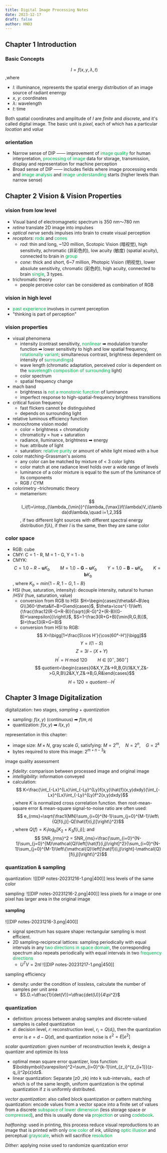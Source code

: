 ```yaml
---
title: Digital Image Processing Notes
date: 2023-12-17
draft: false
author: HNO3
---
```

## Chapter 1 Introduction

### Basic Concepts

$$ I=f\left(x,y,\lambda,t\right)$$,where
- $I$: illuminance, represents the spatial energy distribution of an image source of radiant enenrgy
- $x$, $y$: coordinates
- $\lambda$: wavelength
- $t$: time

Both spatial coordinates and amplitude of $I$ are *finite* and *discrete*, and it's called digital image. The basic unit is *pixel*, each of which has a particular *location* and *value*

### orientation

- Narrow sense of DIP —— improvement of <font color="#00b050">image quality</font> for human interpretation, <font color="#00b050">processing of image</font> data for storage, transmission, display and representation for machine perception
- Broad sense of DIP —— includes fields where image processing ends and <font color="#00b050">image analysis</font> and <font color="#00b050">image understanding</font> starts (higher levels than narrow sense)

## Chapter 2 Vision & Vision Properties

### vision from low level

- Visual band of electromagnetic spectrum is 350 nm～780 nm
- *retina* translate 2D image into impulses
- *optical nerve* sends impulses into brain to create visual perception
- *receptors*: <font color="#00b050">rods</font> and <font color="#00b050">cones</font>
	- *rod*: thin and long, ~120 million, Scotopic Vision (暗视觉), high sensitivity, achromatic (非彩色的), low acuity (敏度) (spatial acuity), connected to brain in <font color="#00b050">group</font>
	- *cone*: thick and short, 6~7 million, Photopic Vision (明视觉), lower absolute sensitivity, chromatic (彩色的), high acuity, connected to brain <font color="#00b050">single</font>, 3 types.
- trichromatic theory
	- people perceive color can be considered as combination of RGB

### vision in high level

- <font color="#00b050">past experience</font> involves in current perception
- "thinking is part of perception"

### vision properties

- visual phenomena
	- intensity (contrast sensitivity, <font color="#00b050">nonlinear</font> ➡ modulation transfer function ➡ lower sensitivity to high and low spatial frequency, <font color="#00b050">rotationally variant</font>; simultaneous contrast, brightness dependent on intensity of <font color="#00b050">surroundings</font>)
	- wave length (chromatic adaptation, perceived color is dependent on the <font color="#00b050">wavelength composition of surrounding</font> light)
	- color spectrum
	- spatial frequency change
- mach band
	- brightness is <font color="#00b050">not a monotonic function</font> of luminance
	- imperfect response to high-spatial-frequency brightness transitions
- critical fusion frequency
	- fast flickers cannot be distinguished
	- depends on surrounding light
- relative luminous efficiency function
- monochrome vision model
	- color = brightness + chromaticity
	- chromaticity = hue + saturation
	- radiance, lluminance, brightness ➡ energy
	- hue: attribute of light
	- saturation: <font color="#00b050">relative purity</font> or amount of white light mixed with a hue
- color matching-Grassman's axioms
	- any color can be matched by mixture of < 3 color lights
	- color match at one radiance level holds over a wide range of levels
	- luminance of a color mixture is equal to the sum of the luminance of its components
	- RGB / CYM
- colorimetry –trichromatic theory
	- metamerism: $$ I_i(f)=\intop_{\lambda_{\min}}^{\lambda_{\max}}f(\lambda)V_i(\lambda)d\lambda,\quad i=1,2,3$$, if two different light sources with different spectral energy distribution $f(\lambda)$, if their $I$ is the same, then they are same color

### color space

- RGB: cube
- CMY: C = 1 - R, M = 1 - G, Y = 1 - b
- CMYK: $$ C=1.0-R-\boldsymbol{u}K_b\quad\quad M=1.0-\boldsymbol{G}-\boldsymbol{u}K_b\quad\quad Y=1.0-\boldsymbol{B}-\boldsymbol{u}K_b\quad\quad K=\boldsymbol{b}K_b$$, where $K_b = min\{1-R, 1-G, 1-B\}$
- HSI (hue, saturation, intensity): decouple intensity, natural to human /HSV (hue, saturation, value)
	- conversion from RGB to HSI: $H=\begin{cases}\theta&if~B\leq G\\360-\theta&if~B>G\end{cases}$, $\theta=\cos^{-1}\left\{\frac{\frac12(R-G+R-B)}{\sqrt{(R-G)^2+(R-B)(G-B)+\varepsilon}}\right\}$, $S=1-\frac3{R+G+B}[\min(R,G,B)]$, $I=\frac13(R+G+B)$
	- conversion from HSI to RGB: $$ X=I\bigg[1+\frac{S\cos H'}{\cos(60°-H')}\bigg]$$$$ Y=I(1-S)$$$$ Z=3I-(X+Y)$$ $$ H^{\prime}=H\mathrm{~mod~}120\quad\quad H\in[0^{\circ},360^{\circ}]$$ $$ quotient=\begin{cases}0&X,Y,Z&->R,B,G\\1&X,Y,Z&->G,R,B\\2&X,Y,Z&->B,G,R&\end{cases}$$ $$ H\div120=quotient\cdots H^{\prime}$$

## Chapter 3 Image Digitalization

digitalization: two stages, *sampling* + *quantization*
- sampling: $f(x,y)$ (continuous) ➡ $f(m,n)$
- quantization: $f(x,y)$ ➡ $I(x,y)$

representation in this chapter:
- image size: $M\times N$, gray scale $G$, satisfying: $M=2^m,\quad N=2^n,\quad G=2^k$
- bytes required to store this image: $2^{m+n-3}k$

image quality assessment
- *fidelity*: comparison between processed image and original image
- *intelligibility*: information conveyed
- calculation: $$ K=\frac{\int_{-Lx}^{Lx}\int_{-Ly}^{Ly}f(x,y)\hat{f}(x,y)dxdy}{\int_{-Lx}^{Lx}\int_{-Ly}^{Ly}f^2(x,y)dxdy}$$, where $K$ is normalized cross correlation function. then root-mean-square error & mean-square signal-to-noise ratio are often used: $$ e_{rms}=\sqrt{\frac1{MN}\sum_{i=0}^{N-1}\sum_{j=0}^{M-1}\left\{Q[f(i,j)]-Q[\hat{f}(i,j)]\right\}^2}$$, where $Q(f)=K_1\log_b[K_2+K_3f(i,j)]$; and $$ SNR_{rms}^2 = SNR_{ms}=\frac{\sum_{i=0}^{N-1}\sum_{j=0}^{M}\mathcal{Q}\left[\hat{f}(i,j)\right]^2}{\sum_{i=0}^{N-1}\sum_{j=0}^{M-1}\left\{\mathcal{Q}\left[\hat{f}(i,j)\right]-\mathcal{Q}[f(i,j)]\right\}^2}$$

### quantization & sampling

quantization: 
![[DIP notes-20231216-1.png|400]]
less levels of the same color

sampling:
![[DIP notes-20231216-2.png|400]]
less pixels for a image or one pixel has larger area in the original image


#### sampling
![[DIP notes-20231216-3.png|400]]
- signal spectrum has square shape: rectangular sampling is most efficient.
- 2D sampling-reciprocal lattices: sampling periodically with equal intervals in any <font color="#00b050">two directions in space domain</font>, the corresponding spectrum also repeats periodically with equal intervals in two <font color="#00b050">frequency directions</font>
	- $U^TV=2\pi I$
![[DIP notes-20231217-1.png|450]]

sampling efficiency
- density: under the condition of lossless, calculate the number of samples per unit area
	- $S.D.=\dfrac{1}{det(V)}=\dfrac{det(U)}{4\pi^2}$

### quantization
- definition: process between analog samples and discrete-valued samples is called quantization
- $d$: decision level, $r$: reconstruction level, $r_i=Q(d_i)$, then the quantization error is $e=d-Q(d)$, and quantization noise is $\varepsilon^2=E[e^2]$

*scalar quantization*: given number of reconstruction levels $k$, design a quantizer and optimize its loss
- optimal mean square error quantizer, loss function: $\boldsymbol{\varepsilon}^2=\sum_{i=0}^{k-1}\int_{z_i}^{z_{i+1}}(z-q_i)^2p(z)dz$.
- linear quantization: Separate \[z0 ,zk) into k sub-intervals，each of which is of the same length, uniform quantization is the optimal quantization if z is uniformly distributed.

*vector quantization*: also called block quantization or pattern matching quantization: encode values from a vector space into a finite set of values from a discrete <font color="#00b050">subspace of lower dimension</font> (less storage space or <font color="#00b050">compressed</font>), and this is usually done via <font color="#00b050">projection</font> or using <font color="#00b050">codebook</font>.

*halftoning*: used in printing, this process reduce visual reproductions to an image that is printed with only <font color="#00b050">one color</font> of ink, utilizing <font color="#00b050">optic illusion</font> and perceptual <font color="#00b050">grayscale</font>, which will sacrifice <font color="#00b050">resolution</font>

*Dither*: applying noise used to randomize quantization error

